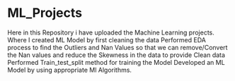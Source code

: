 # ML_Projects
Here in this Repository i have uploaded the Machine Learning projects. Where I created ML Model by first cleaning the data 
Performed EDA process to find the Outliers and Nan Values so that we can remove/Convert the Nan values and reduce the Skewness in the data to provide Clean data
Performed Train_test_split method for training the Model 
Developed an ML Model by using appropriate Ml Algorithms.
